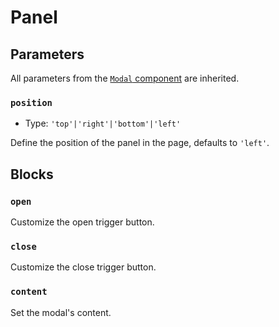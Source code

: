 # Panel <Badges :texts="badges" />

<script setup>
  import { ref, onMounted } from 'vue';
  import pkg from '@studiometa/ui/molecules/Panel/package.json';
  import appJsRaw from './app.js?raw';

  const badges = [`v${pkg.version}`, 'Twig', 'JS'];

  async function createStory(name, variant) {
    const { default: tpl } = await import(`./app-${variant}.twig?raw`);
    return {
      name,
      src: `./story-${variant}.html`,
      files: [
        {
          label: 'app.twig',
          lang: 'twig',
          content: tpl,
        },
        {
          label: 'app.js',
          lang: 'js',
          content: appJsRaw,
        }
      ]
    }
  }

  const stories = ref([]);
  onMounted(() => {
    Promise.all([
      createStory('Top', 'top'),
      createStory('Right', 'right'),
      createStory('Bottom', 'bottom'),
      createStory('Left', 'left'),
    ]).then((results) => {
      stories.value = results
    });
  });
</script>

<Stories v-if="stories.length" :stories="stories" />

## Parameters

All parameters from the [`Modal` component](/components/molecules/Modal/#parameters) are inherited.

### `position`

- Type: `'top'|'right'|'bottom'|'left'`

Define the position of the panel in the page, defaults to `'left'`.

## Blocks

### `open`

Customize the open trigger button.

### `close`

Customize the close trigger button.

### `content`

Set the modal's content.
